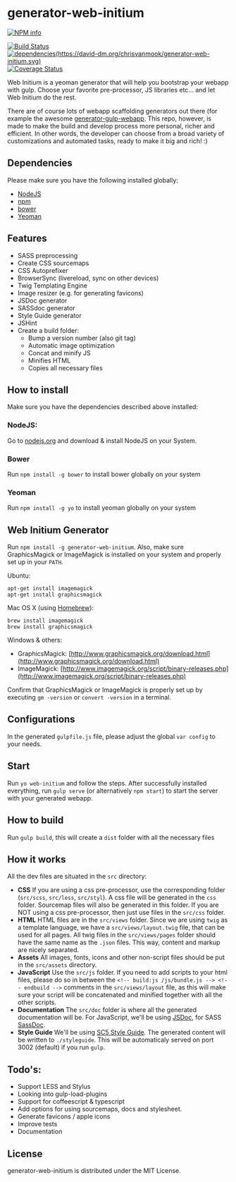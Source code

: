 # generator-web-initium
[![NPM info](https://nodei.co/npm/generator-web-initium.png?downloads=true)](https://www.npmjs.com/package/generator-web-initium)

[![Build Status](https://travis-ci.org/chrisvanmook/generator-web-initium.svg?branch=master)](https://travis-ci.org/chrisvanmook/generator-web-initium) [![dependencies(https://david-dm.org/chrisvanmook/generator-web-initium.svg)](https://david-dm.org/chrisvanmook/generator-web-initium.svg)](https://david-dm.org/chrisvanmook/generator-web-initium) [![Coverage Status](https://coveralls.io/repos/chrisvanmook/generator-web-initium/badge.svg?branch=master)](https://coveralls.io/r/chrisvanmook/generator-web-initium?branch=master)

Web Initium is a yeoman generator that will help you bootstrap your webapp with gulp.
Choose your favorite pre-processor, JS libraries etc... and let Web Initium do the rest.

There are of course lots of webapp scaffolding generators out there (for example the awesome [generator-gulp-webapp](https://github.com/yeoman/generator-gulp-webapp/). This repo, however, is made to make the build and develop process more personal, richer and efficient. In other words, the developer can choose from a broad variety of customizations and automated tasks, ready to make it big and rich! :)

## Dependencies
Please make sure you have the following installed globally:
- [NodeJS](https://nodejs.org/)
- [npm](https://www.npmjs.com/)
- [bower](http://bower.io/)
- [Yeoman](http://yeoman.io/)

## Features
- SASS preprocessing
- Create CSS sourcemaps
- CSS Autoprefixer
- BrowserSync (livereload, sync on other devices)
- Twig Templating Engine
- Image resizer (e.g. for generating favicons)
- JSDoc generator
- SASSdoc generator
- Style Guide generator
- JSHint
- Create a build folder:
    - Bump a version number (also git tag)
    - Automatic image optimization
    - Concat and minify JS
    - Minifies HTML
    - Copies all necessary files

## How to install
Make sure you have the dependencies described above installed:
### NodeJS:
Go to [nodejs.org](https://nodejs.org/) and download & install NodeJS on your System.

### Bower
Run `npm install -g bower` to install bower globally on your system

### Yeoman
Run `npm install -g yo` to install yeoman globally on your system

## Web Initium Generator
Run `npm install -g generator-web-initium`.
Also, make sure GraphicsMagick or ImageMagick is installed on your system and properly set up in your `PATH`.

Ubuntu:

```shell
apt-get install imagemagick
apt-get install graphicsmagick
```

Mac OS X (using [Homebrew](http://brew.sh/)):

```shell
brew install imagemagick
brew install graphicsmagick
```

Windows & others:
- GraphicsMagick: [http://www.graphicsmagick.org/download.html](http://www.graphicsmagick.org/download.html)
- ImageMagick: [http://www.imagemagick.org/script/binary-releases.php](http://www.imagemagick.org/script/binary-releases.php)

Confirm that GraphicsMagick or ImageMagick is properly set up by executing `gm -version` or `convert -version` in a terminal.

## Configurations
In the generated `gulpfile.js` file, please adjust the global `var config` to your needs.

## Start
Run `yo web-initium` and follow the steps. After successfully installed everything, run `gulp serve` (or alternatively `npm start`) to start the server with your generated webapp.

## How to build
Run `gulp build`, this will create a `dist` folder with all the necessary files

## How it works
All the dev files are situated in the `src` directory:
- **CSS** If you are using a css pre-processor, use the corresponding folder (`src/scss`, `src/less`, `src/styl`). A css file will be generated in the `css` folder. Sourcemap files will also be generated in this folder. If you are NOT using a css pre-processor, then just use files in the `src/css` folder.
- **HTML** HTML files are in the `src/views` folder. Since we are using `twig` as a template language, we have a `src/views/layout.twig` file, that can be used for all pages. All twig files in the `src/views/pages` folder should have the same name as the `.json` files. This way, content and markup are nicely separated.
- **Assets** All images, fonts, icons and other non-script files should be put in the `src/assets` directory.
- **JavaScript** Use the `src/js` folder. If you need to add scripts to your html files, please do so in between the `<!-- build:js /js/bundle.js --> <!-- endbuild -->` comments in the `src/views/layout` file, as this will make sure your script will be concatenated and minified together with all the other scripts.
- **Documentation** The `src/doc` folder is where all the generated documentation will be. For JavaScript, we'll be using [JSDoc](http://usejsdoc.org/), for SASS [SassDoc](http://sassdoc.com/).
- **Style Guide** We'll be using [SC5 Style Guide](http://styleguide.sc5.io/). The generated content will be written to `./styleguide`. This will be automaticaly served on port 3002 (default) if you run `gulp`.

## Todo's:
- Support LESS and Stylus
- Looking into gulp-load-plugins
- Support for coffeescript & typescript
- Add options for using sourcemaps, docs and stylesheet.
- Generate favicons / apple icons
- Improve tests
- Documentation

## License
generator-web-initium is distributed under the MIT License.
